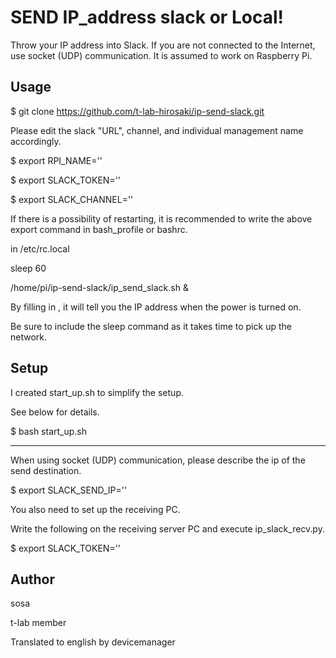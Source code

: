 SEND IP_address slack or Local!
====

Throw your IP address into Slack. If you are not connected to the Internet, use socket (UDP) communication.
It is assumed to work on Raspberry Pi.

## Usage
$ git clone https://github.com/t-lab-hirosaki/ip-send-slack.git

Please edit the slack "URL", channel, and individual management name accordingly.

$ export RPI_NAME=''

$ export SLACK_TOKEN=''

$ export SLACK_CHANNEL=''

If there is a possibility of restarting, it is recommended to write the above export command in bash_profile or bashrc.


in /etc/rc.local

sleep 60

/home/pi/ip-send-slack/ip_send_slack.sh &

By filling in , it will tell you the IP address when the power is turned on.

Be sure to include the sleep command as it takes time to pick up the network.

## Setup

I created start_up.sh to simplify the setup.

See below for details.

$ bash start_up.sh




-------------------------------------------------

When using socket (UDP) communication, please describe the ip of the send destination.

$ export SLACK_SEND_IP=''

You also need to set up the receiving PC.

Write the following on the receiving server PC and execute ip_slack_recv.py.

$ export SLACK_TOKEN=''

## Author

sosa

t-lab member

Translated to english by devicemanager
